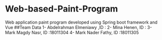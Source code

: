 # Web-based-Paint-Program
Web application paint program developed using Spring boot framework and Vue
##Team Data
1- Abdelrahman Elmeniawy ,ID :
2- Mina Henen, ID :
3- Mark Magdy Nasr, ID :18011304
4- Mark Nader Fathy, ID :18011305
